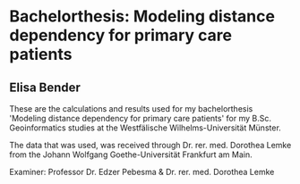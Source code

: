 
# Bachelorthesis: Modeling distance dependency for primary care patients
## Elisa Bender

These are the calculations and results used for my bachelorthesis 'Modeling distance dependency for primary care patients' for my B.Sc. Geoinformatics studies at the Westfälische Wilhelms-Universität Münster.

The data that was used, was received through Dr. rer. med. Dorothea Lemke from the Johann Wolfgang Goethe-Universität Frankfurt am Main.

Examiner: Professor Dr. Edzer Pebesma & Dr. rer. med. Dorothea Lemke
